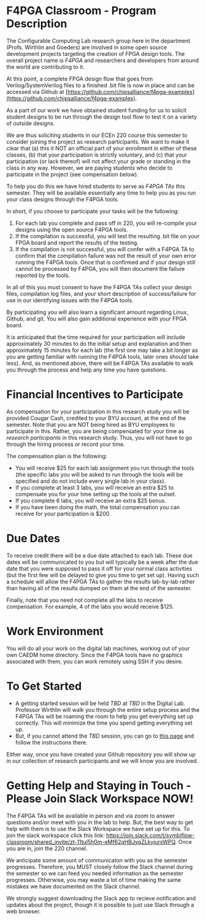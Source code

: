# F4PGA Classroom - Program Description
The Configurable Computing Lab research group here in the department (Profs. Wirthlin and Goeders) are involved in some open source development projects targeting the creation of FPGA design tools.  The overall project name is *F4PGA* and researchers and developers from around the world are contributing to it.

At this point, a complete FPGA design flow that goes from Verilog/SystemVerilog files to a finished .bit file is now in place and can be accessed via Github at [https://github.com/chipsalliance/f4pga-examples](https://github.com/chipsalliance/f4pga-examples).

As a part of our work we have obtained student funding for us to solicit student designs to be run through the design tool flow to test it on a variety of outside designs.  

We are thus soliciting students in our ECEn 220 course this semester to consider joining the project as research participants.  We want to make it clear that (a) this it NOT an official part of your enrollment in either of these classes, (b) that your participation is strictly voluntary, and (c) that your participation (or lack thereof) will not affect your grade or standing in the class in any way.  However, we are paying students who decide to participate in the project (see compensation below).

To help you do this we have hired students to serve as *F4PGA TAs* this semester.  They will be available essentially any time to help you as you run your class designs through the F4PGA tools.

In short, if you choose to participate your tasks will be the following:
1. For each lab you complete and pass off in 220, you will re-compile your designs using the open source F4PGA tools.
2. If the compilation is successful, you will test the resulting .bit file on your FPGA board and report the results of the testing.
3. If the compilation is not successful, you will confer with a F4PGA TA to confirm that the compilation failure was not the result of your own error  running the F4PGA tools.  Once that is confirmed and if your design still cannot be processed by F4PGA, you will then document the failure reported by the tools.

In all of this you must consent to have the F4PGA TAs collect your design files, compilation log files, and your short description of success/failure for use in our identifying issues with the F4PGA tools.

By participating you will also learn a significant amount regarding Linux, Github, and git. You will also gain additional experience with your FPGA board.

It is anticipated that the time required for your participation will include approximately 30 minutes to do the initial setup and explanation and then approximately 15 minutes for each lab (the first one may take a bit longer as you are getting familiar with running the F4PGA tools, later ones should take less). And, as mentioned above, there will be F4PGA TAs available to walk you through the process and help any time you have questions. 

# Financial Incentives to Participate

As compensation for your participation in this research study you will be provided Cougar Cash, credited to your BYU account, at the end of the semester.  Note that you are NOT being hired as BYU employees to participate in this. Rather, you are being compensated for your time as *research participants* in this research study.  Thus, you will not have to go through the hiring process or record your time.

The compensation plan is the following:
- You will receive $25 for each lab assignment you run through the tools (the specific labs you will be asked to run through the tools will be specified and do not include every single lab in your class).
- If you complete at least 3 labs, you will receive an extra $25 to compensate you for your time setting up the tools at the outset.
- If you complete 6 labs, you will receive an extra $25 bonus.
- If you have been doing the math, the total compensation you can receive for your participation is $200.

# Due Dates
To receive credit there will be a due date attached to each lab. These due dates will be communicated to you but will typically be a week after the due date that you were supposed to pass it off for your normal class activities (but the first few will be delayed to give you time to get set up).  Having such a schedule will allow the F4PGA TAs to gather the results lab-by-lab rather than having all of the results dumped on them at the end of the semester.

Finally, note that you need not complete all the labs to receive compensation. For example, 4 of the labs you would receive $125.

# Work Environment
You will do all your work on the digital lab machines, working out of your own CAEDM home directory.  Since the F4PGA tools have no graphics associated with them, you can work remotely using SSH if you desire.

# To Get Started
- A getting started session will be held _TBD_ at _TBD_ in the Digital Lab. Professor Wirthlin will walk you through the entire setup process and the F4PGA TAs will be roaming the room to help you get everything set up correctly. This will minimize the time you spend getting everything set up.
- But, if you cannot attend the _TBD_ session, you can go to [this page](../Setup_And_Tutorials/Step1_Creating_Repository.md) and follow the instructions there.  

Either way, once you have created your Github repository you will show up in our collection of research participants and we will know you are involved.

# Getting Help and Staying in Touch - Please Join Slack Workspace NOW!
The F4PGA TAs will be available in person and via zoom to answer questions and/or meet with you in the lab to help. But, the best way to get help with them is to use the Slack Workspace we have set up for this. To join the slack workspace click this link: https://join.slack.com/t/symbiflow-classroom/shared_invite/zt-11tul5h0m-eMf62qHBJyqZLkyjursWPQ. Once you are in, join the 220 channel.

We anticipate some amount of communicaton with you as the semester progresses. Therefore, you MUST closely follow the Slack channel during the semester so we can feed you needed information as the semester progresses. Otherwise, you may waste a lot of time making the same mistakes we have documented on the Slack channel.

We strongly suggest downloading the Slack app to recieve notification and updates about the project, though it is possible to just use Slack through a web browser.

